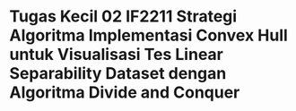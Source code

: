 # Tugas Kecil 02 IF2211 Strategi Algoritma Implementasi Convex Hull untuk Visualisasi Tes Linear Separability Dataset dengan Algoritma Divide and Conquer

